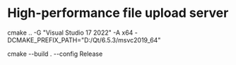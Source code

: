 # High-performance file upload server

cmake .. -G "Visual Studio 17 2022" -A x64 -DCMAKE_PREFIX_PATH="D:/Qt/6.5.3/msvc2019_64"

cmake --build . --config Release